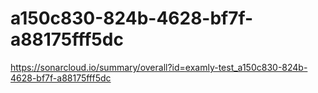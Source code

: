 # a150c830-824b-4628-bf7f-a88175fff5dc
https://sonarcloud.io/summary/overall?id=examly-test_a150c830-824b-4628-bf7f-a88175fff5dc
